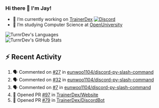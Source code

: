 ### Hi there 👋 I'm Jay!

- 🔭 I’m currently working on [TrainerDex](https://www.github.com/TrainerDex) [![Discord](https://discordapp.com/api/v6/guilds/364313717720219651/widget.png?style=shield)](http://discord.trainerdex.co.uk/)
- 🤔 I’m studying Computer Science at [OpenUniversity](http://www.open.ac.uk/courses/computing-it/degrees/bsc-computing-it-software-q62-soft)

![TurnrDev's Languages](https://github-readme-stats.vercel.app/api/top-langs/?username=TurnrDev&layout=compact&hide_border=true&title_color=1fa6aa&text_color=233247)
<br>
![TurnrDev's GitHub Stats](https://github-readme-stats.vercel.app/api?username=TurnrDev&show_icons=true&hide_border=true&count_private=true&include_all_commits=true&icon_color=1fa6aa&title_color=1fa6aa&text_color=233247)
<br>

## :zap: Recent Activity

<!--START_SECTION:activity-->
1. 🗣 Commented on [#27](https://github.com/eunwoo1104/discord-py-slash-command/issues/27) in [eunwoo1104/discord-py-slash-command](https://github.com/eunwoo1104/discord-py-slash-command)
2. 🗣 Commented on [#32](https://github.com/eunwoo1104/discord-py-slash-command/issues/32) in [eunwoo1104/discord-py-slash-command](https://github.com/eunwoo1104/discord-py-slash-command)
3. 🗣 Commented on [#7](https://github.com/eunwoo1104/discord-py-slash-command/issues/7) in [eunwoo1104/discord-py-slash-command](https://github.com/eunwoo1104/discord-py-slash-command)
4. 💪 Opened PR [#97](https://github.com/TrainerDex/Website/pull/97) in [TrainerDex/Website](https://github.com/TrainerDex/Website)
5. 💪 Opened PR [#79](https://github.com/TrainerDex/DiscordBot/pull/79) in [TrainerDex/DiscordBot](https://github.com/TrainerDex/DiscordBot)
<!--END_SECTION:activity-->
